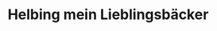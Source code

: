---
title: "Helbing mein Lieblingsbäcker"
url: /bleicherode/helbing-mein-lieblingsbaecker-heerweg/
shop: Bäckerei
---